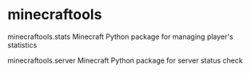# minecraftools

minecraftools.stats
Minecraft Python package for managing player's statistics

minecraftools.server
Minecraft Python package for server status check

